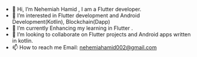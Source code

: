 - 👋 Hi, I’m Nehemiah Hamid , I am a Flutter developer. 
- 👀 I’m interested in Flutter development and Android Development(Kotlin), Blockchain(Dapp)
- 🌱 I’m currently Enhancing my learning in Flutter . 
- 💞️ I’m looking to collaborate on Flutter projects and Android apps written in kotlin.
- 📫 How to reach me Email: nehemiahamid002@gmail.com

<!---
nehem10/nehem10 is a ✨ special ✨ repository because its `README.md` (this file) appears on your GitHub profile.
You can click the Preview link to take a look at your changes.
--->
